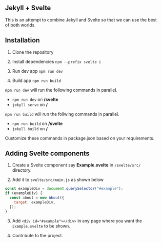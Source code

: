 ## Jekyll + Svelte

This is an attempt to combine Jekyll and Svelte so that we can use the best of both worlds.

## Installation

1. Clone the repository

2. Install dependencies `npm --prefix svelte i`

3. Run dev app `npm run dev`

4. Build app `npm run build`

`npm run dev` will run the following commands in parallel.

- `npm run dev` on **/svelte**
- `jekyll serve` on **/**

`npm run build` will run the follwing commands in parallel.

- `npm run build` on **/svelte**
- `jekyll build` on **/**

Customize these commands in package.json based on your requirements.

## Adding Svelte components

1. Create a Svelte component say **Example.svelte** in `/svelte/src/` directory.

2. Add it to `svelte/src/main.js` as shown below

```javascript
const exampleDiv = document.querySelector("#example");
if (exampleDiv) {
  const about = new About({
    target: exampleDiv,
  });
}
```

3. Add `<div id="#example"></div>` in any page where you want the `Example.svelte` to be shown.

4. Contribute to the project.
